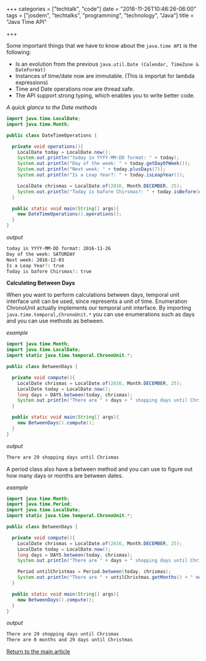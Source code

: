 +++
categories = ["techtalk", "code"]
date = "2016-11-26T10:46:26-06:00"
tags = ["josdem", "techtalks", "programming", "technology", "Java"]
title = "Java Time API"

+++

Some important things that we have to know about the `java.time API` is the following:

* Is an evolution from the previous `java.util.Date (Calendar, TimeZone & DateFormat)`
* Instances of time/date now are immutable. (This is importat for lambda expressions)
* Time and Date operations now are thread safe.
* The API support strong typing, which enables you to write better code.

*A quick glance to the Date methods*

```java
import java.time.LocalDate;
import java.time.Month;

public class DateTimeOperations {

  private void operations(){
    LocalDate today = LocalDate.now();
    System.out.println("today in YYYY-MM-DD format: " + today);
    System.out.println("Day of the week: " + today.getDayOfWeek());
    System.out.println("Next week: " + today.plusDays(7));
    System.out.println("Is a Leap Year?: " + today.isLeapYear());

    LocalDate chrismas = LocalDate.of(2016, Month.DECEMBER, 25);
    System.out.println("Today is bafore Chirsmas?: " + today.isBefore(chrismas));
  }

  public static void main(String[] args){
    new DateTimeOperations().operations();
  }
}
```

*output*

```bash
today in YYYY-MM-DD format: 2016-11-26
Day of the week: SATURDAY
Next week: 2016-12-03
Is a Leap Year?: true
Today is bafore Chirsmas?: true
```

**Calculating Between Days**

When you want to perform calculations between days, temporal unit interface unit can be used, since represents a unit of time. Enumeration ChronoUnit actually implements our temporal unit interface. By importing `java.time.temporal,ChronoUnit.*` you can use enumerations such as days and you can use methods as between.

*example*

```java
import java.time.Month;
import java.time.LocalDate;
import static java.time.temporal.ChronoUnit.*;

public class BetweenDays {

  private void compute(){
    LocalDate chrismas = LocalDate.of(2016, Month.DECEMBER, 25);
    LocalDate today = LocalDate.now();
    long days = DAYS.between(today, chrismas);
    System.out.println("There are " + days + " shopping days until Chrismas");
  }

  public static void main(String[] args){
    new BetweenDays().compute();
  }
}
```

*output*

```bash
There are 29 shopping days until Chrismas
```

A period class also have a between method and you can use to figure out how many days or months are between dates.

*example*

```java
import java.time.Month;
import java.time.Period;
import java.time.LocalDate;
import static java.time.temporal.ChronoUnit.*;

public class BetweenDays {

  private void compute(){
    LocalDate chrismas = LocalDate.of(2016, Month.DECEMBER, 25);
    LocalDate today = LocalDate.now();
    long days = DAYS.between(today, chrismas);
    System.out.println("There are " + days + " shopping days until Chrismas");

    Period untilChristmas = Period.between(today, chrismas);
    System.out.println("There are " + untilChristmas.getMonths() + " months and " + untilChristmas.getDays() + " days until Christmas");
  }

  public static void main(String[] args){
    new BetweenDays().compute();
  }
}
```

*output*

```bash
There are 29 shopping days until Chrismas
There are 0 months and 29 days until Christmas
```

[Return to the main article](/techtalk/java)
